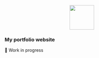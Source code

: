 <h1 align="center"><a href="https://nilavan.github.io/"><img width=80 src="assets/favicon.ico"></a></h1>

### My portfolio website

🚧 Work in progress


